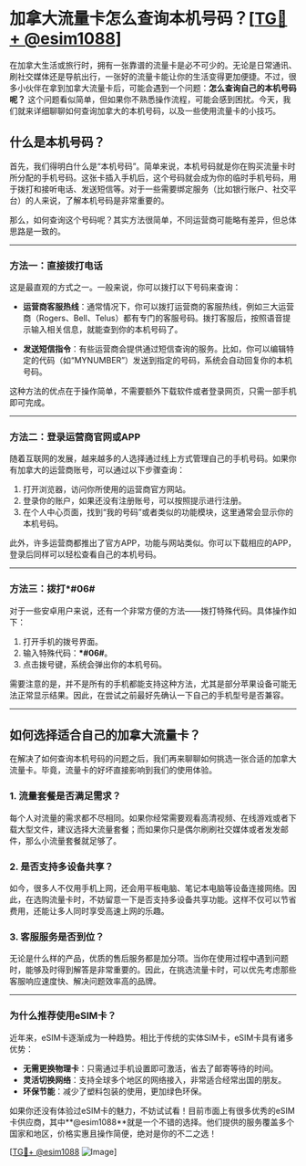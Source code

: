 # 加拿大流量卡怎么查询本机号码？[[TG💪+ @esim1088](https://t.me/s/esim1088)]

在加拿大生活或旅行时，拥有一张靠谱的流量卡是必不可少的。无论是日常通讯、刷社交媒体还是导航出行，一张好的流量卡能让你的生活变得更加便捷。不过，很多小伙伴在拿到加拿大流量卡后，可能会遇到一个问题：**怎么查询自己的本机号码呢？** 这个问题看似简单，但如果你不熟悉操作流程，可能会感到困扰。今天，我们就来详细聊聊如何查询加拿大的本机号码，以及一些使用流量卡的小技巧。

## 什么是本机号码？

首先，我们得明白什么是“本机号码”。简单来说，本机号码就是你在购买流量卡时所分配的手机号码。这张卡插入手机后，这个号码就会成为你的临时手机号码，用于拨打和接听电话、发送短信等。对于一些需要绑定服务（比如银行账户、社交平台）的人来说，了解本机号码是非常重要的。

那么，如何查询这个号码呢？其实方法很简单，不同运营商可能略有差异，但总体思路是一致的。

---

### 方法一：直接拨打电话

这是最直观的方式之一。一般来说，你可以拨打以下号码来查询：

- **运营商客服热线**：通常情况下，你可以拨打运营商的客服热线，例如三大运营商（Rogers、Bell、Telus）都有专门的客服号码。拨打客服后，按照语音提示输入相关信息，就能查到你的本机号码了。
  
- **发送短信指令**：有些运营商会提供通过短信查询的服务。比如，你可以编辑特定的代码（如“MYNUMBER”）发送到指定的号码，系统会自动回复你的本机号码。

这种方法的优点在于操作简单，不需要额外下载软件或者登录网页，只需一部手机即可完成。

---

### 方法二：登录运营商官网或APP

随着互联网的发展，越来越多的人选择通过线上方式管理自己的手机号码。如果你有加拿大的运营商账号，可以通过以下步骤查询：

1. 打开浏览器，访问你所使用的运营商官方网站。
2. 登录你的账户，如果还没有注册账号，可以按照提示进行注册。
3. 在个人中心页面，找到“我的号码”或者类似的功能模块，这里通常会显示你的本机号码。

此外，许多运营商都推出了官方APP，功能与网站类似。你可以下载相应的APP，登录后同样可以轻松查看自己的本机号码。

---

### 方法三：拨打*#06#

对于一些安卓用户来说，还有一个非常方便的方法——拨打特殊代码。具体操作如下：

1. 打开手机的拨号界面。
2. 输入特殊代码：**\*#06#**。
3. 点击拨号键，系统会弹出你的本机号码。

需要注意的是，并不是所有的手机都能支持这种方法，尤其是部分苹果设备可能无法正常显示结果。因此，在尝试之前最好先确认一下自己的手机型号是否兼容。

---

## 如何选择适合自己的加拿大流量卡？

在解决了如何查询本机号码的问题之后，我们再来聊聊如何挑选一张合适的加拿大流量卡。毕竟，流量卡的好坏直接影响到我们的使用体验。

### 1. 流量套餐是否满足需求？

每个人对流量的需求都不尽相同。如果你经常需要观看高清视频、在线游戏或者下载大型文件，建议选择大流量套餐；而如果你只是偶尔刷刷社交媒体或者发发邮件，那么小流量套餐就足够了。

### 2. 是否支持多设备共享？

如今，很多人不仅用手机上网，还会用平板电脑、笔记本电脑等设备连接网络。因此，在选购流量卡时，不妨留意一下是否支持多设备共享功能。这样不仅可以节省费用，还能让多人同时享受高速上网的乐趣。

### 3. 客服服务是否到位？

无论是什么样的产品，优质的售后服务都是加分项。当你在使用过程中遇到问题时，能够及时得到解答是非常重要的。因此，在挑选流量卡时，可以优先考虑那些客服响应速度快、解决问题效率高的品牌。

---

### 为什么推荐使用eSIM卡？

近年来，eSIM卡逐渐成为一种趋势。相比于传统的实体SIM卡，eSIM卡具有诸多优势：

- **无需更换物理卡**：只需通过手机设置即可激活，省去了邮寄等待的时间。
- **灵活切换网络**：支持全球多个地区的网络接入，非常适合经常出国的朋友。
- **环保节能**：减少了塑料包装的使用，更加绿色环保。

如果你还没有体验过eSIM卡的魅力，不妨试试看！目前市面上有很多优秀的eSIM卡供应商，其中**@esim1088**就是一个不错的选择。他们提供的服务覆盖多个国家和地区，价格实惠且操作简便，绝对是你的不二之选！

[[TG💪+ @esim1088](https://t.me/s/esim1088) ![Image](https://i.postimg.cc/4NQfJmqS/Snipaste-2025-05-13-00-14-12.png)]